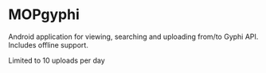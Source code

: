 # MOPgyphi
Android application for viewing, searching and uploading from/to Gyphi API. Includes offline support.

Limited to 10 uploads per day

